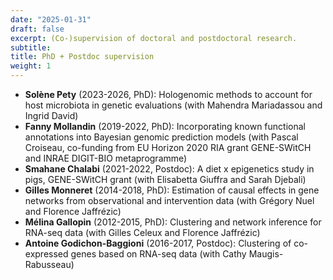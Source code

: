 ```yaml
---
date: "2025-01-31"
draft: false
excerpt: (Co-)supervision of doctoral and postdoctoral research.
subtitle:
title: PhD + Postdoc supervision
weight: 1
---
```


- **Solène Pety** (2023-2026, PhD): Hologenomic methods to account for host microbiota in genetic evaluations (with Mahendra Mariadassou and Ingrid David)
- **Fanny Mollandin** (2019-2022, PhD): Incorporating known functional annotations into Bayesian genomic prediction models (with Pascal Croiseau, co-funding from EU Horizon 2020 RIA grant GENE-SWitCH and INRAE DIGIT-BIO metaprogramme)
- **Smahane Chalabi** (2021-2022, Postdoc): A diet x epigenetics study in pigs, GENE-SWitCH grant (with Elisabetta Giuffra and Sarah Djebali)
- **Gilles Monneret** (2014-2018, PhD): Estimation of causal effects in gene networks from observational and intervention data (with Grégory Nuel and Florence Jaffrézic)
- **Mélina Gallopin** (2012-2015, PhD): Clustering and network inference for RNA-seq data (with Gilles Celeux and Florence Jaffrézic)
- **Antoine Godichon-Baggioni** (2016-2017, Postdoc): Clustering of co-expressed genes based on RNA-seq data (with Cathy Maugis-Rabusseau)
